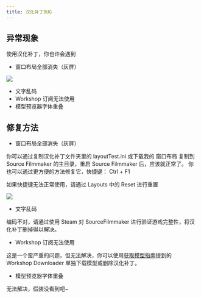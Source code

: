 ```yaml
---
title: 汉化补丁BUG
---
```


## 异常现象
使用汉化补丁，你也许会遇到
- 窗口布局全部消失（灰屏）

![](https://ae01.alicdn.com/kf/HTB1zWGgT3HqK1RjSZFgq6y7JXXac.jpg)

- 文字乱码
- Workshop 订阅无法使用
- 模型预览器字体重叠

## 修复方法
- 窗口布局全部消失（灰屏）

你可以通过复制汉化补丁文件夹里的 layoutTest.ini 或下载我的 窗口布局 复制到 Source Filmmaker 的主目录，重启 Source Filmmaker 后，应该就正常了。
你也可以通过更方便的方法修复它，快捷键： Ctrl + F1 

如果快捷键无法正常使用，请通过 Layouts 中的 Reset 进行重置

![](https://pic.downk.cc/item/5fb67a5fb18d627113b63592.jpg)

- 文字乱码

编码不对，请通过使用 Steam 对 SourceFilmmaker 进行验证游戏完整性，将汉化补丁删掉得以解决。

- Workshop 订阅无法使用

这是一个蛮严重的问题，但无法解决，你可以使用[获取模型指南](/guide/getting-started/getting-model.html#第一步)提到的 Workshop Downloader 单独下载模型或删除汉化补丁。

- 模型预览器字体重叠

无法解决，假装没看到吧~